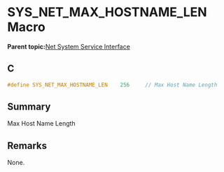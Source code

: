# SYS\_NET\_MAX\_HOSTNAME\_LEN Macro

**Parent topic:**[Net System Service Interface](GUID-010BB62D-452D-4B87-9F43-FDA5BF80F6AF.md)

## C

```c
#define SYS_NET_MAX_HOSTNAME_LEN 	256 	// Max Host Name Length

```

## Summary

Max Host Name Length

## Remarks

None.

